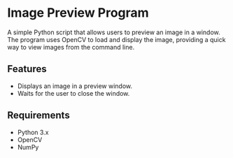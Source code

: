 # Image Preview Program

A simple Python script that allows users to preview an image in a window. The program uses OpenCV to load and display the image, providing a quick way to view images from the command line.

## Features

- Displays an image in a preview window.
- Waits for the user to close the window.

## Requirements

- Python 3.x
- OpenCV
- NumPy

